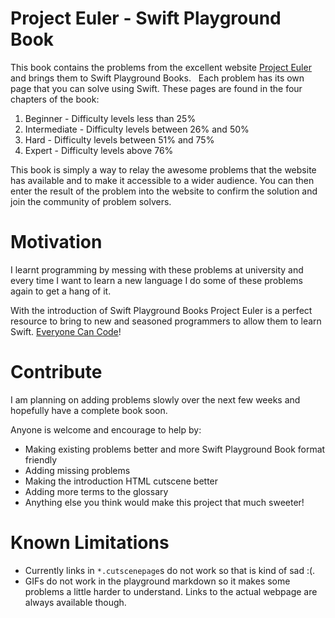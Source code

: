 # Project Euler - Swift Playground Book

This book contains the problems from the excellent website [Project Euler](https://projecteuler.net) and brings them to Swift Playground Books.
 
Each problem has its own page that you can solve using Swift. These pages are found in the four chapters of the book:

  1. Beginner - Difficulty levels less than 25%
  2. Intermediate - Difficulty levels between 26% and 50%
  3. Hard - Difficulty levels between 51% and 75%
  4. Expert - Difficulty levels above 76% 

This book is simply a way to relay the awesome problems that the website has available and to make it accessible to a wider audience. You can then enter the result of the problem into the website to confirm the solution and join the community of problem solvers.

# Motivation

I learnt programming by messing with these problems at university and every time I want to learn a new language I do some of these problems again to get a hang of it.

With the introduction of Swift Playground Books Project Euler is a perfect resource to bring to new and seasoned programmers to allow them to learn Swift. [Everyone Can Code](http://www.apple.com/education/everyone-can-code/)!

# Contribute

I am planning on adding problems slowly over the next few weeks and hopefully have a complete book soon.

Anyone is welcome and encourage to help by:
  - Making existing problems better and more Swift Playground Book format friendly
  - Adding missing problems
  - Making the introduction HTML cutscene better
  - Adding more terms to the glossary
  - Anything else you think would make this project that much sweeter!

# Known Limitations

  - Currently links in `*.cutscenepage`s do not work so that is kind of sad :(.
  - GIFs do not work in the playground markdown so it makes some problems a little harder to understand. Links to the actual webpage are always available though.

